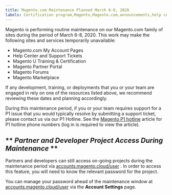 ```yaml
---
title: Magento.com Maintenance Planned March 6-8, 2020
labels: Certification program,Magento,Magento.com,announcements,help center,maintenance,marketplace,support ticket
---
```


Magento is performing routine maintenance on our Magento.com family of sites during the period of March 6-8, 2020. This work may make the following sites and services temporarily unavailable:

* Magento.com My Account Pages
* Help Center and Support Tickets
* Magento U Training & Certification
* Magento Partner Portal
* Magento Forums
* Magento Marketplace

If any development, training, or deployments that you or your team are engaged in rely on one of the resources listed above, we recommend reviewing these dates and planning accordingly.

During this maintenance period, if you or your team requires support for a P1 issue that you would typically resolve by submitting a support ticket, please contact us via our P1 Hotline. See the [Magento P1 hotline](https://support.magento.com/hc/en-us/articles/360042536151) article for P1 hotline phone numbers (log in is required to view the article).

## ** *Partner and Developer Project Access During Maintenance* ** 

Partners and developers can still access on-going projects during the maintenance period via [accounts.magento.cloud/user](https://accounts.magento.cloud/user) . In order to access this feature, you will need to know the relevant password for the project.

You can manage your password ahead of the maintenance window at [accounts.magento.cloud/user](https://accounts.magento.cloud/user) via the **Account Settings** page.